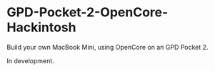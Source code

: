 # GPD-Pocket-2-OpenCore-Hackintosh
Build your own MacBook Mini, using OpenCore on an GPD Pocket 2.

In development.
